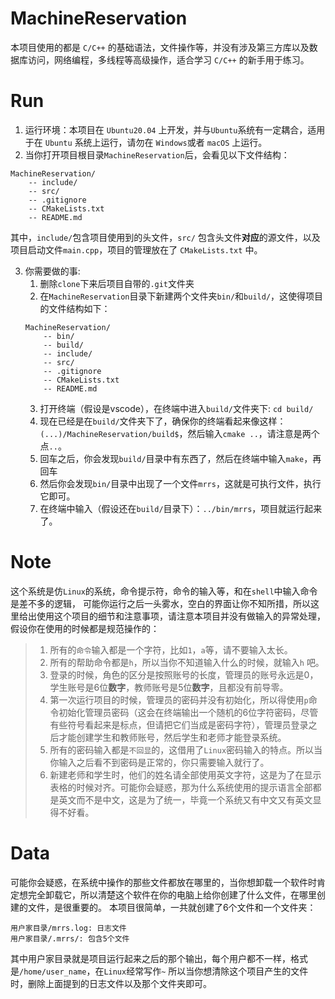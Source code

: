 # MachineReservation
本项目使用的都是 `C/C++` 的基础语法，文件操作等，并没有涉及第三方库以及数据库访问，网络编程，多线程等高级操作，适合学习 `C/C++` 的新手用于练习。

# Run
1. 运行环境：本项目在 `Ubuntu20.04` 上开发，并与`Ubuntu`系统有一定耦合，适用于在 `Ubuntu` 系统上运行，请勿在 `Windows`或者 `macOS` 上运行。
2. 当你打开项目根目录`MachineReservation`后，会看见以下文件结构：
```
MachineReservation/
    -- include/
    -- src/
    -- .gitignore
    -- CMakeLists.txt
    -- README.md
```
其中，`include/`包含项目使用到的头文件，`src/` 包含头文件**对应**的源文件，以及项目启动文件`main.cpp`，项目的管理放在了 `CMakeLists.txt` 中。

3. 你需要做的事:
    1. 删除`clone`下来后项目自带的`.git`文件夹
    2. 在`MachineReservation`目录下新建两个文件夹`bin/`和`build/`，这使得项目的文件结构如下：
    ```
    MachineReservation/
        -- bin/
        -- build/
        -- include/
        -- src/
        -- .gitignore
        -- CMakeLists.txt
        -- README.md
    ```
    3. 打开终端（假设是vscode），在终端中进入`build/`文件夹下: `cd build/`
    4. 现在已经是在`build/`文件夹下了，确保你的终端看起来像这样：`(...)/MachineReservation/build$`，然后输入`cmake ..`，请注意是两个点`..`。
    5. 回车之后，你会发现`build/`目录中有东西了，然后在终端中输入`make`，再回车
    6. 然后你会发现`bin/`目录中出现了一个文件`mrrs`，这就是可执行文件，执行它即可。
    7. 在终端中输入（假设还在`build/`目录下）：`../bin/mrrs`，项目就运行起来了。

# Note
这个系统是仿`Linux`的系统，命令提示符，命令的输入等，和在`shell`中输入命令是差不多的逻辑，
可能你运行之后一头雾水，空白的界面让你不知所措，所以这里给出使用这个项目的细节和注意事项，请注意本项目并没有做输入的异常处理，假设你在使用的时候都是规范操作的：
> 1. 所有的`命令`输入都是一个字符，比如`1`，`a`等，请不要输入太长。
> 2. 所有的帮助命令都是`h`，所以当你不知道输入什么的时候，就输入`h` 吧。
> 3. 登录的时候，角色的区分是按照账号的长度，管理员的账号永远是0，学生账号是6位**数字**，教师账号是5位**数字**，且都没有前导零。
> 4. 第一次运行项目的时候，管理员的密码并没有初始化，所以得使用`p`命令初始化管理员密码（这会在终端输出一个随机的6位字符密码，尽管有些符号看起来是标点，但请把它们当成是密码字符），管理员登录之后才能创建学生和教师账号，然后学生和老师才能登录系统。
> 5. 所有的密码输入都是`不回显`的，这借用了`Linux`密码输入的特点。所以当你输入之后看不到密码是正常的，你只需要输入就行了。
> 6. 新建老师和学生时，他们的姓名请全部使用英文字符，这是为了在显示表格的时候对齐。可能你会疑惑，那为什么系统使用的提示语言全部都是英文而不是中文，这是为了统一，毕竟一个系统又有中文又有英文显得不好看。

# Data
可能你会疑惑，在系统中操作的那些文件都放在哪里的，当你想卸载一个软件时肯定想完全卸载它，所以清楚这个软件在你的电脑上给你创建了什么文件，在哪里创建的文件，是很重要的。
本项目很简单，一共就创建了6个文件和一个文件夹：
```
用户家目录/mrrs.log: 日志文件
用户家目录/.mrrs/: 包含5个文件
```
其中用户家目录就是项目运行起来之后的那个输出，每个用户都不一样，格式是`/home/user_name`，在`Linux`经常写作`~`
所以当你想清除这个项目产生的文件时，删除上面提到的日志文件以及那个文件夹即可。